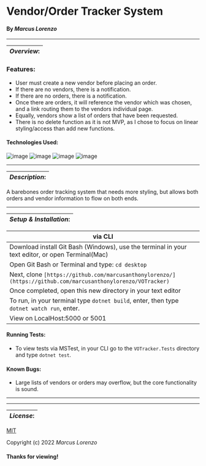 # Vendor/Order Tracker System
#### By _**Marcus Lorenzo**_
---


| **_Overview_:** |
|---|

### Features:
- User must create a new vendor before placing an order.
- If there are no vendors, there is a notification.
- If there are no orders, there is a notification.
- Once there are orders, it will reference the vendor which was chosen, and a link routing them to the vendors individual page.
- Equally, vendors show a list of orders that have been requested.
- There is no delete function as it is not MVP, as I chose to focus on linear styling/access than add new functions.


#### Technologies Used:
![image](https://img.shields.io/badge/C%23-239120?style=for-the-badge&logo=c-sharp&logoColor=white)
![image](https://img.shields.io/badge/HTML5-E34F26?style=for-the-badge&logo=html5&logoColor=white)  ![image](https://img.shields.io/badge/CSS3-1572B6?style=for-the-badge&logo=css3&logoColor=white)
![image](https://img.shields.io/badge/GIT-E44C30?style=for-the-badge&logo=git&logoColor=white)

---


| **_Description_:** |
|---|

A barebones order tracking system that needs more styling, but allows both orders and vendor information to flow on both ends.

---

| **_Setup & Installation_:** |
|---|

|   via CLI   |
|---|
| Download install Git Bash (Windows), use the terminal in your text editor, or open Terminal(Mac) 
| Open Git Bash or Terminal and type: `cd desktop` 
| Next, clone `[https://github.com/marcusanthonylorenzo/](https://github.com/marcusanthonylorenzo/VOTracker)` 
| Once completed, open this new directory in your text editor
| To run, in your terminal type `dotnet build`, enter, then type `dotnet watch run`, enter.
| View on LocalHost:5000 or 5001


#### Running Tests:
- To view tests via MSTest, in your CLI go to the `VOTracker.Tests` directory and type `dotnet test`.

#### Known Bugs:
* Large lists of vendors or orders may overflow, but the core functionality is sound.

---

---
| **_License_:** |
|---|

[MIT]()

Copyright (c) 2022 _Marcus Lorenzo_


#### Thanks for viewing!
